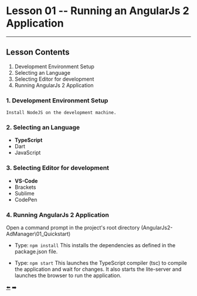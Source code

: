 # Lesson 01 -- Running an AngularJs 2 Application
----------
## Lesson Contents
1.  Development Environment Setup
2.  Selecting an Language
3.  Selecting Editor for development
4.  Running AngularJs 2 Application

### 1. Development Environment Setup
    Install NodeJS on the development machine.

### 2. Selecting an Language
- **TypeScript**
- Dart
- JavaScript

### 3. Selecting Editor for development
- **VS-Code** 
- Brackets
- Sublime
- CodePen
 
### 4. Running AngularJs 2 Application
Open a command prompt in the project's root directory  (AngularJs2-AdManager\01_Quickstart)

- Type: `npm install` 
 This installs the dependencies as defined in the package.json file.

- Type: `npm start` 
This launches the TypeScript compiler (tsc) to compile the application and wait for changes. 
It also starts the lite-server and launches the browser to run the application.

[:arrow_left:](https://github.com/costaivo/AngularJs2-AdManager/tree/Dev) :arrow_right: 